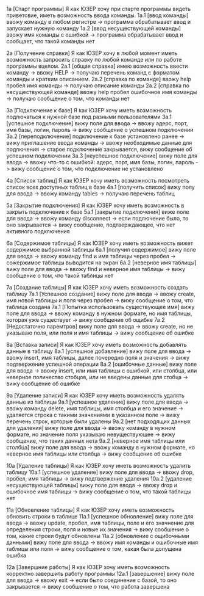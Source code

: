 ﻿1а [Старт программы] Я как ЮЗЕР хочу при старте программы видеть приветсвие, 
иметь возможность ввода команды.
	1а.1 [ввод команды] ввожу команду в любом регистре -> программа обрабатывает ввод
	и запускает нужную команду
	1а.2 [ввод несуществующей команды] ввожу имя команды с ошибкой -> программа обрабатывает ввод
	и сообщает, что такой команды нет

2а [Получение справки] Я как ЮЗЕР хочу в любой момент иметь возможность запросить 
справку по любой команде или по работе программы вцелом.
	2а.1 [общая справка] имею возможность ввести команду -> ввожу HELP -> 
	получаю перечень команд с форматом команды и кратким описанием.
	2а.2 [справка по команде] ввожу help пробел имя команды -> получаю описание команды
	2а.2 [справка по несуществующей команде] ввожу help пробел ошибочное имя команды -> 
	получаю сообщение о том, что команды нет

3a [Подключение к базе] Я как ЮЗЕР хочу иметь возможность подлючаться к нужной базе 
под разными пользователями
		3а.1 [успешное подключение] вижу поле для ввода -> ввожу адерс, порт, имя базы, логин, пароль ->
		вижу сообщение о успешном подключении
		3а.2 [переподключение] подключение к базе установлено ранее -> вижу приглашение ввода команды ->
		ввожу необходимые данные для подлючения -> старое подключение закрывается, вижу сообщение об успешном 
		подключении
		3а.3 [неуспешное подключение] вижу поле для ввода -> ввожу что-то с ошибкой: адерс, порт, имя базы, логин, пароль ->
		вижу сообщение о том, что подключение не установлено
		
4a [Список таблиц] Я как ЮЗЕР хочу иметь возможность посмотреть список всех доступных таблиц в базе
		4а.1 [получить список] вижу полу для ввода -> ввожу команду tables -> получаю перечень таблиц
		
5a [Закрытие подключения] Я как ЮЗЕР хочу иметь возможность в закрыть подключение к базе
		5а.1 [закрытие подключения] виже поле для ввода -> ввожу команду disconnect ->
		если подлючение было, то оно закрывается -> вижу сообщение, подтверждающее, что нет активного подключения
				
6a [Содержимое таблицы] Я как ЮЗЕР хочу иметь возможность вижет содержимое выбранной таблицы
		6а.1 [получил содержимое] вижу поле для ввода -> ввожу команду find и имя таблицы через пробел -> 
		сожержимое таблицы выводится на экран
		6а.2 [неверное имя таблицы] вижу поле для ввода -> ввожу find и неверное имя таблицы ->
		вижу сообщение о том, что такой таблицы нет

7a [Создание таблицы] Я как ЮЗЕР хочу иметь возможность создать таблицу
		7а.1 [Успешное создание] вижу поле для ввода -> ввожу create, имя новой таблицы и поля через пробел ->
		вижу сообщение о том, что таблица создана
		7а.1 [Попытка использовать существующее имя] вижу поле для ввода -> ввожу команду в нужном формате,
		но имя таблицы, которая уже существует -> вижу сообщение об ощибке
		7а.2 [Недостаточно паремтров] вижу поле для ввода -> ввожу create, но не указываю поля, или поля и имя таблицы ->
		вижу сообщение об ошибке
		
8a [Вставка записи] Я как ЮЗЕР хочу иметь возможность добавлять данные в таблицу
		8а.1 [успешное добавление] вижу поле для ввода -> ввожу insert, имя таблицы, далее почередно поля и 
		значения -> вижу подтвержение успешной операции
		8а.2 [ошибочные данные] вижу поле для ввода -> ввожу insert, или имя таблицы с ошибкой, или столбца, 
		или неверное поличество стобцов, или не введены данные для стобца -> вижу сообщение об ошибке

9a [Удаление записи] Я как ЮЗЕР хочу иметь возможность удалять данные из таблицы
		9а.1 [успешное удаление] вижу поле для ввода -> ввожу команду delete, имя таблицы, имя столбца и его значение ->
		удаляется строка с такими значениями в указанном поле -> вижу перечень строк, которые были удалены
		9а.2 [нет подходящих данных для удаления] вижу поле для ввода -> ввожу команду в нужном формате, но значение
		поля указываю невуществующее -> вижу сообщение, что таких данных нета
		9а.2 [неверное имя таблицы или столбца] вижу поле для ввода -> ввожу команду в нужном формате, 
		но неверное имя таблицы или столбца -> вижу сообщение об ошибке

10a [Удаление таблицы] Я как ЮЗЕР хочу иметь возможность удалить таблицу
		10а.1 [успешное удаление] вижу поле для ввода -> ввожу drop, пробел, имя таблицы ->
		вижу подтвержение удаления
		10а.2 [удаление несуществующей таблицы] вижу поле для ввода -> ввожу drop и ошибочное имя таблицы ->
		вижу сообщение о том, что такой таблицы нет
		
11a [Обновление таблицы] Я как ЮЗЕР хочу иметь возможность обновить строки в таблице
		11а.1 [успешное обновление] вижу поле для ввода -> ввожу update, пробел, имя таблицы,
		поле и его значнение для определения строки, поля и новые их значения -> вижу сообшение о том, 
		какие строки будут обновлены
		11а.2 [обновление с ощибочными данными] вижу поле для ввода -> ввожу имя команды и ошибочные имя таблицы
		или поля -> вижу сообщение о том, какая была допущена ошибка
			
12a [Завершние работы] Я как ЮЗЕР хочу иметь возможность корректно завершить работу программы
		12а.1 [завершение] вижу поле для ввода -> ввожу exit -> если было соединение с базой, то оно закрывается -> 
		вижу сообшение о том, что работа завершена
		